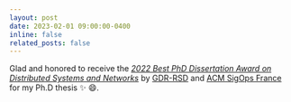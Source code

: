 ```yaml
---
layout: post
date: 2023-02-01 09:00:00-0400
inline: false
related_posts: false
---
```


Glad and honored to receive the [*2022 Best PhD Dissertation Award on Distributed Systems and Networks*](https://gdr-rsd.fr/laureats-prix-de-these-2022/) by [GDR-RSD](https://gdr-rsd.fr/) and [ACM SigOps France](http://www.sigops-france.fr/) for my Ph.D thesis :sparkles: :smile:.
